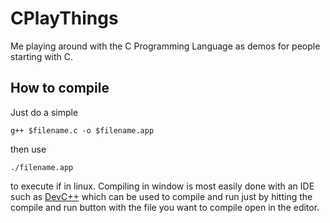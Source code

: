 CPlayThings
===========

Me playing around with the C Programming Language as demos for people starting with C.

How to compile
--------------

Just do a simple

    g++ $filename.c -o $filename.app

then use

    ./filename.app

to execute if in linux.
Compiling in window is most easily done with an IDE such as [DevC++](http://www.bloodshed.net/devcpp.html) which can be used to compile and run just by hitting the compile and run button with the file you want to compile open in the editor.
